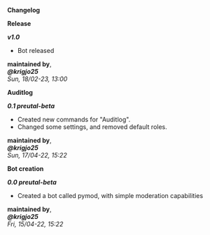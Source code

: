 
**Changelog**

**Release**

***v1.0***

-   Bot released

**maintained by**,<br>
***@krigjo25***<br>
*Sun, 18/02-23, 13:00*

**Auditlog**

***0.1 preutal-beta***

-   Created new commands for "Auditlog".
-   Changed some settings, and removed default roles.

**maintained by**,<br>
***@krigjo25***<br>
*Sun, 17/04-22, 15:22*


**Bot creation**

***0.0 preutal-beta***

-  Created a bot called pymod, with simple moderation capabilities

**maintained by**,<br>
***@krigjo25***<br>
*Fri, 15/04-22, 15:22*